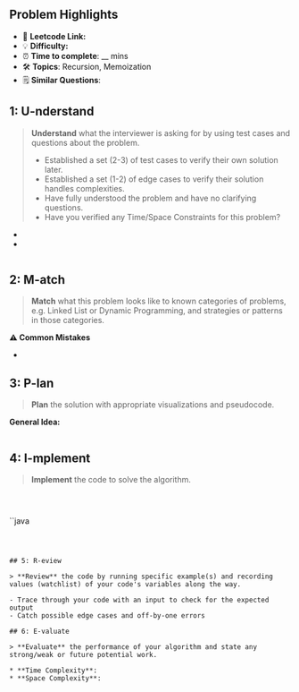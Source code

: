 ## Problem Highlights

* 🔗 **Leetcode Link:** []()
* 💡 **Difficulty:** 
* ⏰ **Time to complete**: __ mins
* 🛠️ **Topics**: Recursion, Memoization
* 🗒️ **Similar Questions**: []()
    
## 1: U-nderstand
 
> **Understand** what the interviewer is asking for by using test cases and questions about the problem.
> 
> - Established a set (2-3) of test cases to verify their own solution later.
> - Established a set (1-2) of edge cases to verify their solution handles complexities.
> - Have fully understood the problem and have no clarifying questions.
> - Have you verified any Time/Space Constraints for this problem?

- 

- 


```markdown

```   
    
## 2: M-atch

<!-- See https://docs.google.com/document/d/1hYT1hoOJ6pFIt8A5q-PIZmYP7pB4WqlzyUJgFx9x2mY/edit#heading=h.ya2de4n4zsds for list of algorithms based on question type-->

> **Match** what this problem looks like to known categories of problems, e.g. Linked List or Dynamic Programming, and strategies or patterns in those categories.



**⚠️ Common Mistakes**

* 


## 3: P-lan

> **Plan** the solution with appropriate visualizations and pseudocode.

**General Idea:** 


```markdown

```

## 4: I-mplement

> **Implement** the code to solve the algorithm.

```python

       
```

``java

       
```


    
## 5: R-eview

> **Review** the code by running specific example(s) and recording values (watchlist) of your code's variables along the way.

- Trace through your code with an input to check for the expected output
- Catch possible edge cases and off-by-one errors

## 6: E-valuate

> **Evaluate** the performance of your algorithm and state any strong/weak or future potential work.

* **Time Complexity**: 
* **Space Complexity**: 